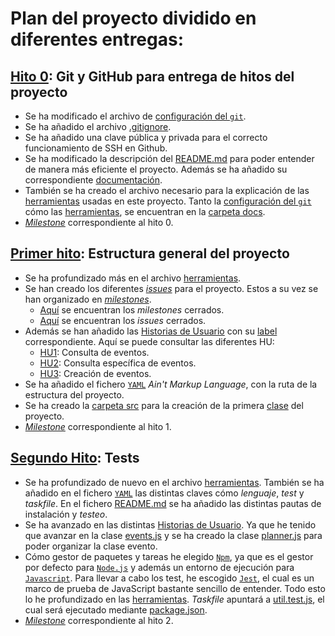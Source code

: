 # Plan del proyecto dividido en diferentes entregas:

## [Hito 0](https://jj.github.io/IV/documentos/proyecto/0.Repositorio): Git y GitHub para entrega de hitos del proyecto
- Se ha modificado el archivo de [configuración del `git`](/docs/git.md).
- Se ha añadido el archivo [.gitignore](../.gitignore).
- Se ha añadido una clave pública y privada para el correcto funcionamiento de SSH en Github.
- Se ha modificado la descripción del [README.md](../README.md) para poder entender de manera más eficiente el proyecto. Además se ha añadido su correspondiente [documentación](https://nikitastetskiy.github.io/micro-calendario/).
- También se ha creado el archivo necesario para la explicación de las [herramientas](/docs/herramientas.md) usadas en este proyecto. Tanto la [configuración del `git`](/docs/git.md) cómo las [herramientas](/docs/herramientas.md), se encuentran en la [carpeta docs](/docs).
- [*Milestone*](https://github.com/nikitastetskiy/micro-calendario/milestone/1) correspondiente al hito 0.


## [Primer hito](https://jj.github.io/IV/documentos/proyecto/1.Infraestructura): Estructura general del proyecto
- Se ha profundizado más en el archivo [herramientas](/docs/herramientas.md).
- Se han creado los diferentes [*issues*](https://github.com/nikitastetskiy/micro-calendario/issues) para el proyecto. Estos a su vez se han organizado en [*milestones*](https://github.com/nikitastetskiy/micro-calendario/milestones).
    - [Aquí](https://github.com/nikitastetskiy/micro-calendario/milestones?state=closed) se encuentran los *milestones* cerrados.
    - [Aquí](https://github.com/nikitastetskiy/micro-calendario/issues?q=is%3Aissue+is%3Aclosed) se encuentran los *issues* cerrados.
- Además se han añadido las [Historias de Usuario](https://github.com/nikitastetskiy/micro-calendario/milestone/4) con su [label](https://github.com/nikitastetskiy/micro-calendario/issues?q=is%3Aopen+is%3Aissue+label%3Auser-stories) correspondiente. Aquí se puede consultar las diferentes HU:
    - [HU1](https://github.com/nikitastetskiy/micro-calendario/issues/4): Consulta de eventos.
    - [HU2](https://github.com/nikitastetskiy/micro-calendario/issues/5): Consulta específica de eventos.
    - [HU3](https://github.com/nikitastetskiy/micro-calendario/issues/6): Creación de eventos.
- Se ha añadido el fichero [`YAML`](../iv.yaml) *Ain't Markup Language*, con la ruta de la estructura del proyecto.
- Se ha creado la [carpeta src](/src) para la creación de la primera [clase](/src/eventscalendar) del proyecto.
- [*Milestone*](https://github.com/nikitastetskiy/micro-calendario/milestone/2) correspondiente al hito 1.

## [Segundo Hito](https://jj.github.io/IV/documentos/proyecto/2.Tests): Tests
- Se ha profundizado de nuevo en el archivo [herramientas](/docs/herramientas.md). También se ha añadido en el fichero [`YAML`](../iv.yaml) las distintas claves cómo *lenguaje*, *test* y *taskfile*. En el fichero [README.md](../README.md) se ha añadido las distintas pautas de instalación y *testeo*.
- Se ha avanzado en las distintas [Historias de Usuario](https://github.com/nikitastetskiy/micro-calendario/milestone/4). Ya que he tenido que avanzar en la clase [events.js](/src/eventscalendar/events.js) y se ha creado la clase [planner.js](/src/eventscalendar/planner.js) para poder organizar la clase evento.
- Cómo gestor de paquetes y tareas he elegido [`Npm`](https://www.npmjs.com), ya que es el gestor por defecto para [`Node.js`](https://nodejs.org/es/) y además un entorno de ejecución para [`Javascript`](https://es.wikipedia.org/wiki/JavaScript). Para llevar a cabo los test, he escogido [`Jest`](https://jestjs.io/es-ES/), el cual es un marco de prueba de JavaScript bastante sencillo de entender. Todo esto lo he profundizado en las [herramientas](/docs/herramientas.md). *Taskfile* apuntará a [util.test.js](../test/util.test.js), el cual será ejecutado mediante [package.json](../package.json).
- [*Milestone*](https://github.com/nikitastetskiy/micro-calendario/milestone/3) correspondiente al hito 2.